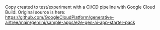 Copy created to test/experiment with a CI/CD pipeline with Google Cloud Build. 
Original source is here: https://github.com/GoogleCloudPlatform/generative-ai/tree/main/gemini/sample-apps/e2e-gen-ai-app-starter-pack
